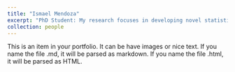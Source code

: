 ```yaml
---
title: "Ismael Mendoza"
excerpt: "PhD Student: My research focuses in developing novel statistical techniques to solve problems in cosmology.<br/><img src='/images/imendoza_headshot.jpg' width='275'>"
collection: people
---
```


This is an item in your portfolio. It can be have images or nice text. If you name the file .md, it will be parsed as markdown. If you name the file .html, it will be parsed as HTML. 
